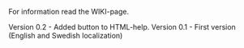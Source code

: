 For information read the WIKI-page.

Version 0.2 - Added button to HTML-help.
Version 0.1 - First version (English and Swedish localization)
